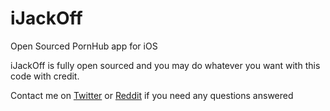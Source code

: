 # iJackOff
Open Sourced PornHub app for iOS

iJackOff is fully open sourced and you may do whatever you want with this code with credit.

Contact me on [Twitter](https://twitter.com/BLINGSTA69) or [Reddit](https://www.reddit.com/user/BLINGSTA69/) if you need any questions answered
